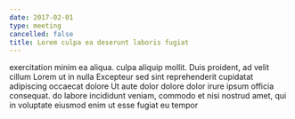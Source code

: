 ```yaml
---
date: 2017-02-01
type: meeting
cancelled: false
title: Lorem culpa ea deserunt laboris fugiat
---
```

exercitation minim ea aliqua. culpa aliquip mollit. Duis proident, ad velit cillum Lorem ut in nulla Excepteur sed sint reprehenderit cupidatat adipiscing occaecat dolore Ut aute dolor dolore dolor irure ipsum officia consequat. do labore incididunt veniam, commodo et nisi nostrud amet, qui in voluptate eiusmod enim ut esse fugiat eu tempor
